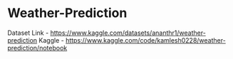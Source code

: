 # Weather-Prediction

Dataset Link - https://www.kaggle.com/datasets/ananthr1/weather-prediction
Kaggle - https://www.kaggle.com/code/kamlesh0228/weather-prediction/notebook
